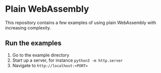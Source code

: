 # Plain WebAssembly

This repository contains a few examples of using plain WebAssembly with increasing complexity.

## Run the examples

1. Go to the example directory
1. Start up a server, for instance `python3 -m http.server`
1. Navigate to `http://localhost:<PORT>`
